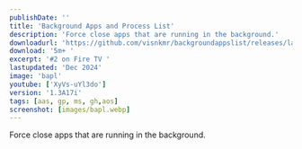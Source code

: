 ```yaml
---
publishDate: ''
title: 'Background Apps and Process List'
description: 'Force close apps that are running in the background.'
downloadurl: 'https://github.com/visnkmr/backgroundappslist/releases/latest/download/app-release.apk'
download: '5m+ '
excerpt: '#2 on Fire TV '
lastupdated: 'Dec 2024'
image: 'bapl'
youtube: ['XyVs-uYl3do']
version: '1.3A17i'
tags: [aas, gp, ms, gh,aos]
screenshot: [images/bapl.webp]
---
```


Force close apps that are running in the background.